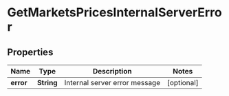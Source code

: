 
# GetMarketsPricesInternalServerError

## Properties
Name | Type | Description | Notes
------------ | ------------- | ------------- | -------------
**error** | **String** | Internal server error message |  [optional]



